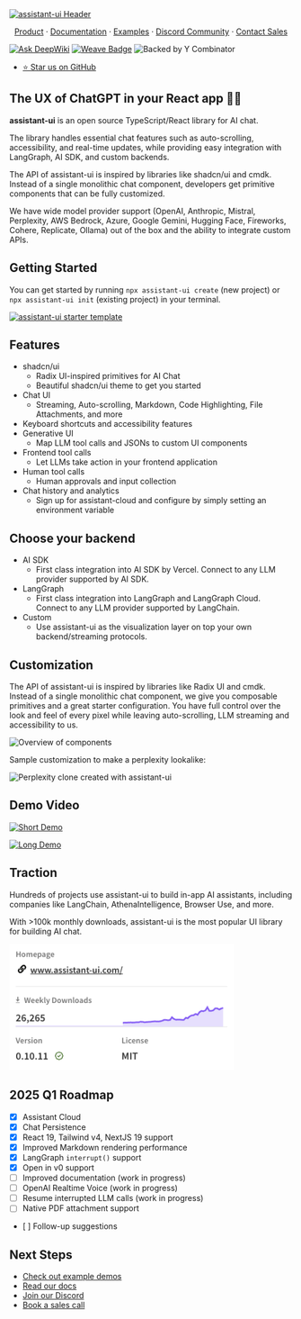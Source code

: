 <a href="https://www.assistant-ui.com">
  <img src="https://raw.githubusercontent.com/assistant-ui/assistant-ui/main/.github/assets/header.svg" alt="assistant-ui Header" width="100%" style="width: 1000px" />
</a>

<p align="center">
  <a href="https://www.assistant-ui.com">Product</a> ·
  <a href="https://www.assistant-ui.com/docs/getting-started">Documentation</a> ·
  <a href="https://www.assistant-ui.com/examples">Examples</a> ·
  <a href="https://discord.gg/S9dwgCNEFs">Discord Community</a> ·
  <a href="https://cal.com/simon-farshid/assistant-ui">Contact Sales</a>
</p>

[![Ask DeepWiki](https://deepwiki.com/badge.svg)](https://deepwiki.com/assistant-ui/assistant-ui)
[![Weave Badge](https://img.shields.io/endpoint?url=https%3A%2F%2Fapp.workweave.ai%2Fapi%2Frepository%2Fbadge%2Forg_GhSIrtWo37b5B3Mv0At3wQ1Q%2F722184017&cacheSeconds=3600)](https://app.workweave.ai/reports/repository/org_GhSIrtWo37b5B3Mv0At3wQ1Q/722184017)
![Backed by Y Combinator](https://img.shields.io/badge/Backed_by-Y_Combinator-orange)

- [⭐️ Star us on GitHub](https://github.com/assistant-ui/assistant-ui)

## The UX of ChatGPT in your React app 💬🚀

**assistant-ui** is an open source TypeScript/React library for AI chat.

The library handles essential chat features such as auto-scrolling, accessibility, and real-time updates, while providing easy integration with LangGraph, AI SDK, and custom backends.

The API of assistant-ui is inspired by libraries like shadcn/ui and cmdk. Instead of a single monolithic chat component, developers get primitive components that can be fully customized.

We have wide model provider support (OpenAI, Anthropic, Mistral, Perplexity, AWS Bedrock, Azure, Google Gemini, Hugging Face, Fireworks, Cohere, Replicate, Ollama) out of the box and the ability to integrate custom APIs.

## Getting Started

You can get started by running `npx assistant-ui create` (new project) or `npx assistant-ui init` (existing project) in your terminal.

[![assistant-ui starter template](https://raw.githubusercontent.com/assistant-ui/assistant-ui/main/.github/assets/assistant-ui-starter.gif)](https://youtu.be/k6Dc8URmLjk)

## Features

- shadcn/ui
  - Radix UI-inspired primitives for AI Chat
  - Beautiful shadcn/ui theme to get you started
- Chat UI
  - Streaming, Auto-scrolling, Markdown, Code Highlighting, File Attachments, and more
- Keyboard shortcuts and accessibility features
- Generative UI
  - Map LLM tool calls and JSONs to custom UI components
- Frontend tool calls
  - Let LLMs take action in your frontend application
- Human tool calls
  - Human approvals and input collection
- Chat history and analytics
  - Sign up for assistant-cloud and configure by simply setting an environment variable

## Choose your backend

- AI SDK
  - First class integration into AI SDK by Vercel. Connect to any LLM provider supported by AI SDK.
- LangGraph
  - First class integration into LangGraph and LangGraph Cloud. Connect to any LLM provider supported by LangChain.
- Custom
  - Use assistant-ui as the visualization layer on top your own backend/streaming protocols.

## Customization

The API of assistant-ui is inspired by libraries like Radix UI and cmdk. Instead of a single monolithic chat component, we give you composable primitives and a great starter configuration. You have full control over the look and feel of every pixel while leaving auto-scrolling, LLM streaming and accessibility to us.

![Overview of components](https://raw.githubusercontent.com/assistant-ui/assistant-ui/main/.github/assets/components.png)

Sample customization to make a perplexity lookalike:

![Perplexity clone created with assistant-ui](https://raw.githubusercontent.com/assistant-ui/assistant-ui/main/.github/assets/perplexity.gif)

## **Demo Video**

[![Short Demo](https://img.youtube.com/vi/ZW56UHlqTCQ/hqdefault.jpg)](https://youtu.be/ZW56UHlqTCQ)

[![Long Demo](https://img.youtube.com/vi/9eLKs9AM4tU/hqdefault.jpg)](https://youtu.be/9eLKs9AM4tU)

## Traction

Hundreds of projects use assistant-ui to build in-app AI assistants, including companies like LangChain, AthenaIntelligence, Browser Use, and more.

With >100k monthly downloads, assistant-ui is the most popular UI library for building AI chat.

<img src="https://raw.githubusercontent.com/assistant-ui/assistant-ui/main/.github/assets/growth.png" alt="Growth" style="max-width: 400px;">

## 2025 Q1 Roadmap

- [x] Assistant Cloud
- [x] Chat Persistence
- [x] React 19, Tailwind v4, NextJS 19 support
- [x] Improved Markdown rendering performance
- [x] LangGraph `interrupt()` support
- [x] Open in v0 support
- [ ] Improved documentation (work in progress)
- [ ] OpenAI Realtime Voice (work in progress)
- [ ] Resume interrupted LLM calls (work in progress)
- [ ] Native PDF attachment support
- [ ] Follow-up suggestions

## Next Steps

- [Check out example demos](https://www.assistant-ui.com/)
- [Read our docs](https://www.assistant-ui.com/docs/)
- [Join our Discord](https://discord.com/invite/S9dwgCNEFs)
- [Book a sales call](https://cal.com/simon-farshid/assistant-ui)
